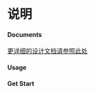 # 说明 

#### Documents
[更详细的设计文档请参照此处](https://go-iot.github.io/gfyt-iot/doc/)

#### Usage

#### Get Start

